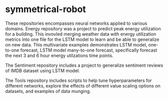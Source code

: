 # symmetrical-robot


These repositories encompasses neural networks applied to various domains. Energy repository was a project to predict peak energy utilization for a building. This invovled merging weather data with energy utilization metrics into one file for the LSTM model to learn and be able to generalize on new data. This multivariate examples demonstrates LSTM model, one-to-one forecast, LSTM model many-to-one forecast, specifically forecast the next 3 and 6 hour energy utilzations time points. 

The Sentiment repository includes a project to generalize sentiment reviews of IMDB dataset using LSTM model.

The Tools repository includes scripts to help tune hyperparameters for different networks, explore the effects of different value scaling options on datasets, and examples of data munging.
